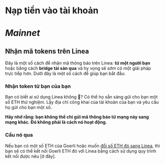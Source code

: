 # Nạp tiền vào tài khoản

# _Mainnet_

## Nhận mã tokens trên Linea

Đây là một số cách để nhận mã thông báo trên Linea: **từ một người bạn** hoặc bằng cách **bridge tài sản qua** và hy vọng sẽ sớm có một giải pháp trực tiếp hơn. Dưới đây là một số cách để giúp bạn bắt đầu:

### Nhận token từ bạn của bạn

Bạn có biết ai sử dụng Linea không 🐳?
Có thể họ sẵn sàng gửi cho bạn một số ETH thử nghiệm. Lấy địa chỉ công khai của tài khoản của bạn và yêu cầu họ gửi cho bạn một số.

**Hãy nhớ rằng: bạn không thể chỉ gửi mã thông báo từ mạng này sang mạng khác. Đó không phải là cách nó hoạt động.**

### Cầu nó qua

Nếu bạn có một số ETH của Goerli hoặc muốn [đổi số ETH đó sang Linea](https://support.metamask.io/hc/en-us/articles/4415426473499-Third-party-swaps-platforms), thì bạn sẽ có thể kết nối Goerli ETH đó với Linea bằng cách sử dụng quy trình kết nối được nêu [ở đây].
